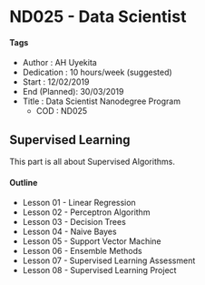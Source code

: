 # ND025 - Data Scientist

#### Tags
* Author       : AH Uyekita
* Dedication   : 10 hours/week (suggested)
* Start        : 12/02/2019
* End (Planned): 30/03/2019
* Title        : Data Scientist Nanodegree Program
    * COD      : ND025

## Supervised Learning

This part is all about Supervised Algorithms.

#### Outline

* Lesson 01 - Linear Regression
* Lesson 02 - Perceptron Algorithm
* Lesson 03 - Decision Trees
* Lesson 04 - Naive Bayes
* Lesson 05 - Support Vector Machine
* Lesson 06 - Ensemble Methods
* Lesson 07 - Supervised Learning Assessment
* Lesson 08 - Supervised Learning Project
